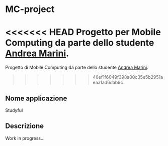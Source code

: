 # MC-project

<<<<<<< HEAD
Progetto per Mobile Computing da parte dello studente [Andrea Marini](https://github.com/drew458).
=======
Progetto di Mobile Computing da parte dello studente [Andrea Marini](https://github.com/drew458).
>>>>>>> 46ef1f6049f398a00c35e5b2951aeaa1ad6dab9c

## Nome applicazione

Studyful

## Descrizione

Work in progress...
